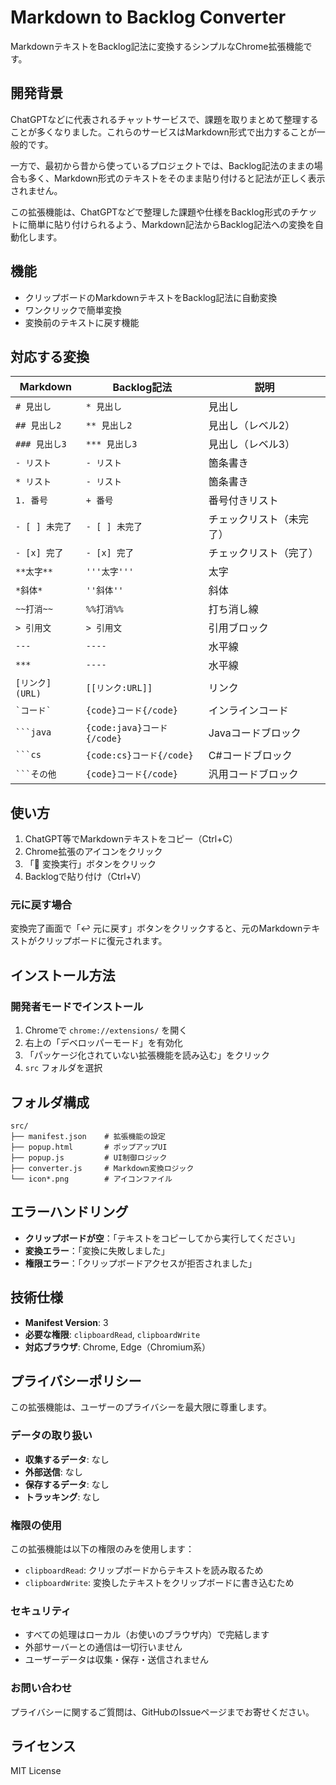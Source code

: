 # Markdown to Backlog Converter

MarkdownテキストをBacklog記法に変換するシンプルなChrome拡張機能です。

## 開発背景

ChatGPTなどに代表されるチャットサービスで、課題を取りまとめて整理することが多くなりました。これらのサービスはMarkdown形式で出力することが一般的です。

一方で、最初から昔から使っているプロジェクトでは、Backlog記法のままの場合も多く、Markdown形式のテキストをそのまま貼り付けると記法が正しく表示されません。

この拡張機能は、ChatGPTなどで整理した課題や仕様をBacklog形式のチケットに簡単に貼り付けられるよう、Markdown記法からBacklog記法への変換を自動化します。

## 機能

- クリップボードのMarkdownテキストをBacklog記法に自動変換
- ワンクリックで簡単変換
- 変換前のテキストに戻す機能

## 対応する変換

| Markdown | Backlog記法 | 説明 |
|----------|-------------|------|
| `# 見出し` | `* 見出し` | 見出し |
| `## 見出し2` | `** 見出し2` | 見出し（レベル2） |
| `### 見出し3` | `*** 見出し3` | 見出し（レベル3） |
| `- リスト` | `- リスト` | 箇条書き |
| `* リスト` | `- リスト` | 箇条書き |
| `1. 番号` | `+ 番号` | 番号付きリスト |
| `- [ ] 未完了` | `- [ ] 未完了` | チェックリスト（未完了） |
| `- [x] 完了` | `- [x] 完了` | チェックリスト（完了） |
| `**太字**` | `'''太字'''` | 太字 |
| `*斜体*` | `''斜体''` | 斜体 |
| `~~打消~~` | `%%打消%%` | 打ち消し線 |
| `> 引用文` | `> 引用文` | 引用ブロック |
| `---` | `----` | 水平線 |
| `***` | `----` | 水平線 |
| `[リンク](URL)` | `[[リンク:URL]]` | リンク |
| `` `コード` `` | `{code}コード{/code}` | インラインコード |
| ` ```java ` | `{code:java}コード{/code}` | Javaコードブロック |
| ` ```cs ` | `{code:cs}コード{/code}` | C#コードブロック |
| ` ```その他 ` | `{code}コード{/code}` | 汎用コードブロック |

## 使い方

1. ChatGPT等でMarkdownテキストをコピー（Ctrl+C）
2. Chrome拡張のアイコンをクリック
3. 「🔄 変換実行」ボタンをクリック
4. Backlogで貼り付け（Ctrl+V）

### 元に戻す場合

変換完了画面で「↩️ 元に戻す」ボタンをクリックすると、元のMarkdownテキストがクリップボードに復元されます。

## インストール方法

### 開発者モードでインストール

1. Chromeで `chrome://extensions/` を開く
2. 右上の「デベロッパーモード」を有効化
3. 「パッケージ化されていない拡張機能を読み込む」をクリック
4. `src` フォルダを選択

## フォルダ構成

```
src/
├── manifest.json    # 拡張機能の設定
├── popup.html       # ポップアップUI
├── popup.js         # UI制御ロジック
├── converter.js     # Markdown変換ロジック
└── icon*.png        # アイコンファイル
```

## エラーハンドリング

- **クリップボードが空**：「テキストをコピーしてから実行してください」
- **変換エラー**：「変換に失敗しました」
- **権限エラー**：「クリップボードアクセスが拒否されました」

## 技術仕様

- **Manifest Version**: 3
- **必要な権限**: `clipboardRead`, `clipboardWrite`
- **対応ブラウザ**: Chrome, Edge（Chromium系）

## プライバシーポリシー

この拡張機能は、ユーザーのプライバシーを最大限に尊重します。

### データの取り扱い

- **収集するデータ**: なし
- **外部送信**: なし
- **保存するデータ**: なし
- **トラッキング**: なし

### 権限の使用

この拡張機能は以下の権限のみを使用します：

- `clipboardRead`: クリップボードからテキストを読み取るため
- `clipboardWrite`: 変換したテキストをクリップボードに書き込むため

### セキュリティ

- すべての処理はローカル（お使いのブラウザ内）で完結します
- 外部サーバーとの通信は一切行いません
- ユーザーデータは収集・保存・送信されません

### お問い合わせ

プライバシーに関するご質問は、GitHubのIssueページまでお寄せください。

## ライセンス

MIT License